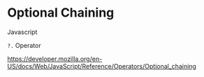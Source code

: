 Optional Chaining
=================

Javascript

`?.` Operator

https://developer.mozilla.org/en-US/docs/Web/JavaScript/Reference/Operators/Optional_chaining